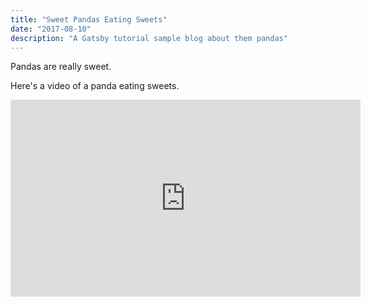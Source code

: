 ```yaml
---
title: "Sweet Pandas Eating Sweets"
date: "2017-08-10"
description: "A Gatsby tutorial sample blog about them pandas"
---
```


Pandas are really sweet.

Here's a video of a panda eating sweets.

<iframe width="560" height="315" src="https://www.youtube.com/embed/4n0xNbfJLR8" frameborder="0" allowfullscreen></iframe>